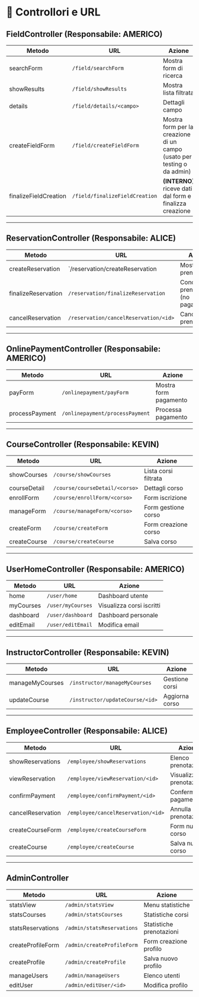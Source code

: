 # 📘 Controllori e URL

## FieldController (Responsabile: **AMERICO**)

| Metodo       | URL                         | Azione                      |
|--------------|-----------------------------|-----------------------------|
| searchForm   | `/field/searchForm`         | Mostra form di ricerca      |
| showResults  | `/field/showResults`        | Mostra lista filtrata       |
| details      | `/field/details/<campo>`    | Dettagli campo              |
| createFieldForm | `/field/createFieldForm` | Mostra form per la creazione di un campo (usato per testing o da admin) |
| finalizeFieldCreation | `/field/finalizeFieldCreation` | **(INTERNO)** riceve dati dal form e finalizza creazione |
---

## ReservationController (Responsabile: **ALICE**)

| Metodo              | URL                                   | Azione                               |
|---------------------|---------------------------------------|--------------------------------------|
| createReservation   | `/reservation/createReservation       | Mostra form prenotazione             |
| finalizeReservation | `/reservation/finalizeReservation`    | Conclude la prenotazione (no pagamento) |
| cancelReservation   | `/reservation/cancelReservation/<id>` | Cancella prenotazione                |

---

## OnlinePaymentController (Responsabile: **AMERICO**)

| Metodo        | URL                               | Azione               |
|---------------|------------------------------------|----------------------|
| payForm       | `/onlinepayment/payForm`          | Mostra form pagamento|
| processPayment| `/onlinepayment/processPayment`   | Processa pagamento   |

---

## CourseController (Responsabile: **KEVIN**)

| Metodo         | URL                                | Azione                 |
|----------------|-------------------------------------|------------------------|
| showCourses    | `/course/showCourses`              | Lista corsi filtrata   |
| courseDetail   | `/course/courseDetail/<corso>`     | Dettagli corso         |
| enrollForm     | `/course/enrollForm/<corso>`       | Form iscrizione        |
| manageForm     | `/course/manageForm/<corso>`       | Form gestione corso    |
| createForm     | `/course/createForm`               | Form creazione corso   |
| createCourse   | `/course/createCourse`             | Salva corso            |

---

## UserHomeController (Responsabile: **AMERICO**)

| Metodo      | URL                        | Azione                        |
|-------------|-----------------------------|-------------------------------|
| home        | `/user/home`               | Dashboard utente              |
| myCourses   | `/user/myCourses`          | Visualizza corsi iscritti     |
| dashboard   | `/user/dashboard`          | Dashboard personale           |
| editEmail   | `/user/editEmail`          | Modifica email                |

---

## InstructorController (Responsabile: **KEVIN**)

| Metodo            | URL                                 | Azione            |
|-------------------|--------------------------------------|-------------------|
| manageMyCourses   | `/instructor/manageMyCourses`       | Gestione corsi    |
| updateCourse      | `/instructor/updateCourse/<id>`     | Aggiorna corso    |

---

## EmployeeController (Responsabile: **ALICE**)

| Metodo              | URL                                   | Azione                  |
|---------------------|----------------------------------------|-------------------------|
| showReservations    | `/employee/showReservations`          | Elenco prenotazioni     |
| viewReservation     | `/employee/viewReservation/<id>`      | Visualizza prenotazione |
| confirmPayment      | `/employee/confirmPayment/<id>`       | Conferma pagamento      |
| cancelReservation   | `/employee/cancelReservation/<id>`    | Annulla prenotazione    |
| createCourseForm    | `/employee/createCourseForm`          | Form nuovo corso        |
| createCourse        | `/employee/createCourse`              | Salva nuovo corso       |

---

## AdminController

| Metodo             | URL                               | Azione                   |
|--------------------|------------------------------------|--------------------------|
| statsView          | `/admin/statsView`                | Menu statistiche         |
| statsCourses       | `/admin/statsCourses`             | Statistiche corsi        |
| statsReservations  | `/admin/statsReservations`        | Statistiche prenotazioni |
| createProfileForm  | `/admin/createProfileForm`        | Form creazione profilo   |
| createProfile      | `/admin/createProfile`            | Salva nuovo profilo      |
| manageUsers        | `/admin/manageUsers`              | Elenco utenti            |
| editUser           | `/admin/editUser/<id>`            | Modifica profilo         |
